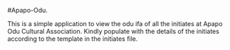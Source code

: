 #Apapo-Odu.

This is a simple application to view the odu ifa of all the initiates at Apapo Odu Cultural Association. Kindly populate with the details of the initiates according to the template in the initiates file.